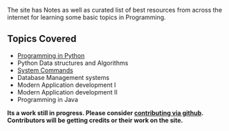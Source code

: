The site has Notes as well as curated list of best resources from across the internet for learning some basic topics in Programming.

## **Topics Covered**

- [Programming in Python](python/about/index.md)
- Python Data structures and Algorithms
- [System Commands](system-commands/about/index.md)
- Database Management systems
- Modern Application development I
- Modern Application development II
- Programming in Java

**Its a work still in progress. Please consider [contributing via github](contribute). Contributors will be getting credits or their work on the site.**
